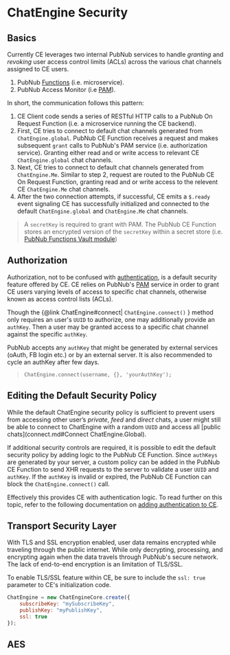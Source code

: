# ChatEngine Security

## Basics

Currently CE leverages two internal PubNub services to handle _granting_ and _revoking_ user access control limits (ACLs) across the various chat channels assigned to CE users.

1. PubNub [Functions](https://www.pubnub.com/tutorials/pubnub-functions/) (i.e. microservice).
2. PubNub Access Monitor (i.e [PAM](https://www.pubnub.com/tutorials/pubnub-access-manager/)).

In short, the communication follows this pattern:

1. CE Client code sends a series of RESTful HTTP calls to a PubNub On Request Function (i.e. a microservice running the CE backend).
2. First, CE tries to connect to default chat channels generated from ```ChatEngine.global```. PubNub CE Function receives a request and makes subsequent ```grant``` calls to PubNub's PAM service (i.e. authorization service). Granting either read and or write access to relevant CE ```ChatEngine.global``` chat channels.
3. Next, CE tries to connect to default chat channels generated from ```ChatEngine.Me```. Similar to step 2, request are routed to the PubNub CE On Request Function, granting read and or write access to the relevent CE ```ChatEngine.Me``` chat channels.
4. After the two connection attempts, if successful, CE emits a ```$.ready``` event signaling CE has successfully initialized and connected to the default ```ChatEngine.global``` and ```ChatEngine.Me``` chat channels.

> A ```secretKey``` is required to grant with PAM. The PubNub CE Function stores an encrypted version of the ```secretKey``` within a secret store (i.e. [PubNub Functions Vault module](https://www.pubnub.com/docs/blocks/vault-module))

## Authorization

Authorization, not to be confused with [authentication](../advancedConcepts/authentication.md), is a default security feature offered by CE. CE relies on PubNub's [PAM](https://www.pubnub.com/tutorials/pubnub-access-manager/) service in order to grant CE users varying levels of access to specific chat channels, otherwise known as access control lists (ACLs).

Though the {@link ChatEngine#connect| ```ChatEngine.connect()``` } method only requires an user's ```UUID``` to authorize, one may additionally provide an ```authKey```. Then a user may be granted access to a specific chat channel against the specific ```authKey```.

PubNub accepts any ```authKey``` that might be generated by external services (oAuth, FB login etc.) or by an external server. It is also recommended to cycle an authKey after few days.

> ```ChatEngine.connect(username, {}, 'yourAuthKey');```

## Editing the Default Security Policy

While the default ChatEngine security policy is sufficient to prevent users from accessing other user’s _private_, _feed_ and _direct_ chats, a user might still be able to connect to ChatEngine with a random ```UUID``` and access all [public chats](connect.md#Connect ChatEngine.Global).

If additional security controls are required, it is possible to edit the default security policy by adding logic to the PubNub CE Function. Since ```authKeys``` are generated by your server, a custom policy can be added in the PubNub CE Function to send XHR requests to the server to validate a user ```UUID``` and ```authKey```. If the ```authKey``` is invalid or expired, the PubNub CE Function can block the ```ChatEngine.connect()``` call.

Effectively this provides CE with authentication logic. To read further on this topic, refer to the following documentation on [adding authentication to CE](../advancedConcepts/authentication.md).

## Transport Security Layer

With TLS and SSL encryption enabled, user data remains encrypted while traveling through the public internet. While only decrypting, processing, and encrypting again when the data travels through PubNub's secure network. The lack of end-to-end encryption is an limitation of TLS/SSL.

To enable TLS/SSL feature within CE, be sure to include the ```ssl: true``` parameter to CE's initialization code.

```js
ChatEngine = new ChatEngineCore.create({
    subscribeKey: "mySubscribeKey",
    publishKey: "myPublishKey",
    ssl: true
});
```

## AES
